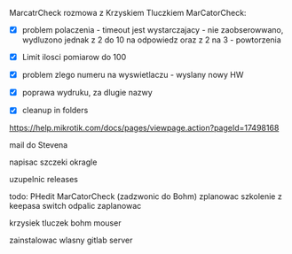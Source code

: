 MarcatrCheck
rozmowa z Krzyskiem Tluczkiem
MarCatorCheck:
- [x] problem polaczenia - timeout jest wystarczajacy - nie zaobserowwano, wydluzono jednak z 2 do 10 na odpowiedz oraz z 2 na 3 - powtorzenia
- [x] Limit ilosci pomiarow do 100
- [x] problem zlego numeru na wyswietlaczu - wyslany nowy HW
- [x] poprawa wydruku, za dlugie nazwy
- [x] cleanup in folders


https://help.mikrotik.com/docs/pages/viewpage.action?pageId=17498168


mail do Stevena

napisac
szczeki okragle

uzupelnic releases

todo:
PHedit
MarCatorCheck (zadzwonic do Bohm)
zplanowac szkolenie z keepasa
switch odpalic zaplanowac


krzysiek tluczek
bohm
mouser

zainstalowac wlasny gitlab server
